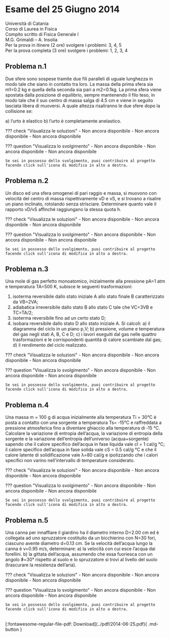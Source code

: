# Esame del 25 Giugno 2014
Università di Catania <br>
Corso di Laurea in Fisica <br>
Compito scritto di Fisica Generale I <br>
M.G. Grimaldi – A. Insolia <br>
Per la prova in itinere (2 ore) svolgere i problemi: 3, 4, 5 <br>
Per la prova completa (3 ore) svolgere i problemi: 1, 2, 3, 4 <br>

## Problema n.1
Due sfere sono sospese tramite due fili paralleli di uguale lunghezza in modo tale che siano in contatto tra loro. La massa della prima sfera sia m1=0.2 kg e quella della seconda sia pari a m2=0.1kg. La prima sfera viene spostata dalla posizione di equilibrio, sempre mantenendo il filo teso, in modo tale che il suo centro di massa salga di 4.5 cm e viene in seguito lasciata libera di muoversi. A quale altezza risaliranno le due sfere dopo la collisione se:

a) l’urto è elastico
b) l’urto è completamente anelastico.

??? check "Visualizza le soluzioni"
    - Non ancora disponibile
    - Non ancora disponibile
    - Non ancora disponibile

??? question "Visualizza lo svolgimento"
    - Non ancora disponibile
    - Non ancora disponibile
    - Non ancora disponibile
    
    Se sei in possesso dello svolgimento, puoi contribuire al progetto facendo click sull'icona di modifica in alto a destra.

## Problema n.2
Un disco ed una sfera omogenei di pari raggio e massa, si muovono con velocità del centro di massa rispettivamente vD e vS, e si trovano a risalire un piano inclinato, rotolando senza strisciare. Determinare quanto vale il rapporto vD/vS affinché raggiungano la stessa quota h.

??? check "Visualizza le soluzioni"
    - Non ancora disponibile
    - Non ancora disponibile
    - Non ancora disponibile

??? question "Visualizza lo svolgimento"
    - Non ancora disponibile
    - Non ancora disponibile
    - Non ancora disponibile
    
    Se sei in possesso dello svolgimento, puoi contribuire al progetto facendo click sull'icona di modifica in alto a destra.

## Problema n.3
Una mole di gas perfetto monoatomico, inizialmente alla pressione pA=1 atm e temperatura TA=500 K, subisce le seguenti trasformazioni:
1) isoterma reversibile dallo stato iniziale A allo stato finale B caratterizzato da VB=2VA;
2) adiabatica irreversibile dallo stato B allo stato C tale che VC=3VB e TC=TA/2;
3) isoterma reversibile fino ad un certo stato D;
4) isobara reversibile dallo stato D allo stato iniziale A.
Si calcoli:
a) il diagramma del ciclo in un piano p,V;
b) pressione, volume e temperatura del gas negli stati A, B, C e D;
c) i lavori eseguiti dal gas nelle quattro trasformazioni e le corrispondenti quantità di calore
scambiate dal gas;
d) il rendimento del ciclo realizzato.

??? check "Visualizza le soluzioni"
    - Non ancora disponibile
    - Non ancora disponibile
    - Non ancora disponibile

??? question "Visualizza lo svolgimento"
    - Non ancora disponibile
    - Non ancora disponibile
    - Non ancora disponibile
    
    Se sei in possesso dello svolgimento, puoi contribuire al progetto facendo click sull'icona di modifica in alto a destra.

## Problema n.4
Una massa m = 100 g di acqua inizialmente alla temperatura Ti = 30°C è posta a contatto con una sorgente a temperatura Ts= ‐15°C e raffreddata a pressione atmosferica fino a diventare ghiaccio alla temperatura di ‐15 °C. Calcolare la variazione di entropia dell’acqua, la variazione di entropia della sorgente e la variazione dell’entropia dell’universo (acqua+sorgente) sapendo che il calore specifico dell’acqua in fase liquida vale cl = 1 cal/g °C; il calore specifico dell’acqua in fase solida vale cS = 0.5 cal/g °C e che il calore latente di solidificazione vale λ=80 cal/g e ipotizzando che i calori specifici non varino nell’intervallo di temperature considerato.

??? check "Visualizza le soluzioni"
    - Non ancora disponibile
    - Non ancora disponibile
    - Non ancora disponibile

??? question "Visualizza lo svolgimento"
    - Non ancora disponibile
    - Non ancora disponibile
    - Non ancora disponibile
    
    Se sei in possesso dello svolgimento, puoi contribuire al progetto facendo click sull'icona di modifica in alto a destra.


## Problema n.5
Una canna per innaffiare il giardino ha il diametro interno D=2.00 cm ed è collegata ad uno spruzzatore costituito da un bicchierino con N=30 fori, ciascuno avente diametro d=0.13 cm. Se la velocità dell’acqua lungo la canna è v=0.95 m/s, determinare:
a) la velocità con cui esce l’acqua dai forellini.
b) la gittata dell’acqua, assumendo che essa fuoriesca con un angolo ϑ=30° rispetto al suolo e lo spruzzatore si trovi al livello del suolo (trascurare la resistenza dell’aria).

??? check "Visualizza le soluzioni"
    - Non ancora disponibile
    - Non ancora disponibile
    - Non ancora disponibile

??? question "Visualizza lo svolgimento"
    - Non ancora disponibile
    - Non ancora disponibile
    - Non ancora disponibile
    
    Se sei in possesso dello svolgimento, puoi contribuire al progetto facendo click sull'icona di modifica in alto a destra.

<br>
[:fontawesome-regular-file-pdf: Download](../pdf/2014-06-25.pdf){ .md-button }